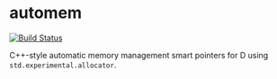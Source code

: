 # automem

[![Build Status](https://travis-ci.org/atilaneves/automem.png?branch=master)](https://travis-ci.org/atilaneves/automem)

C++-style automatic memory management smart pointers for D using `std.experimental.allocator`.
